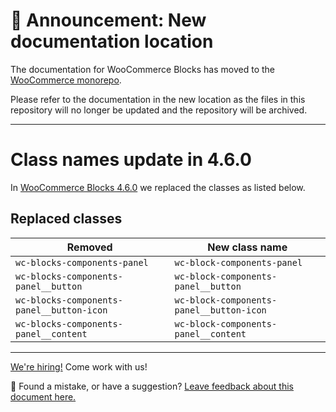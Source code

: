 # 📣 Announcement: New documentation location

The documentation for WooCommerce Blocks has moved to the [WooCommerce monorepo](https://github.com/woocommerce/woocommerce/tree/trunk/plugins/woocommerce-blocks/docs/).

Please refer to the documentation in the new location as the files in this repository will no longer be updated and the repository will be archived.

---

# Class names update in 4.6.0

In [WooCommerce Blocks 4.6.0](https://developer.woocommerce.com/2021/03/02/woocommerce-blocks-4-6-0-release-notes/) we replaced the classes as listed below.

## Replaced classes

| Removed                                   | New class name                           |
| ----------------------------------------- | ---------------------------------------- |
| `wc-blocks-components-panel`              | `wc-block-components-panel`              |
| `wc-blocks-components-panel__button`      | `wc-block-components-panel__button`      |
| `wc-blocks-components-panel__button-icon` | `wc-block-components-panel__button-icon` |
| `wc-blocks-components-panel__content`     | `wc-block-components-panel__content`     |

<!-- FEEDBACK -->

---

[We're hiring!](https://woocommerce.com/careers/) Come work with us!

🐞 Found a mistake, or have a suggestion? [Leave feedback about this document here.](https://github.com/woocommerce/woocommerce-blocks/issues/new?assignees=&labels=type%3A+documentation&template=--doc-feedback.md&title=Feedback%20on%20./docs/designers/theming/class-names-update-460.md)

<!-- /FEEDBACK -->

